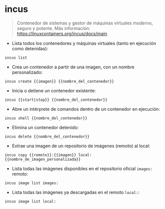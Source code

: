 # incus

> Contenedor de sistemas y gestor de máquinas virtuales moderno, seguro y potente.
> Más información: <https://linuxcontainers.org/incus/docs/main>.

- Lista todos los contenedores y máquinas virtuales (tanto en ejecución como detenidas):

`incus list`

- Crea un contenedor a partir de una imagen, con un nombre personalizado:

`incus create {{imagen}} {{nombre_del_contenedor}}`

- Inicia o detiene un contenedor existente:

`incus {{start|stop}} {{nombre_del_contenedor}}`

- Abre un intérprete de comandos dentro de un contenedor en ejecución:

`incus shell {{nombre_del_contenedor}}`

- Elimina un contenedor detenido:

`incus delete {{nombre_del_contenedor}}`

- Extrae una imagen de un repositorio de imágenes (remoto) al local:

`incus copy {{remoto}}:{{imagen}} local:{{nombre_de_imagen_personalizada}}`

- Lista todas las imágenes disponibles en el repositorio oficial `images:` remoto:

`incus image list images:`

- Lista todas las imágenes ya descargadas en el remoto `local:`:

`incus image list local:`
